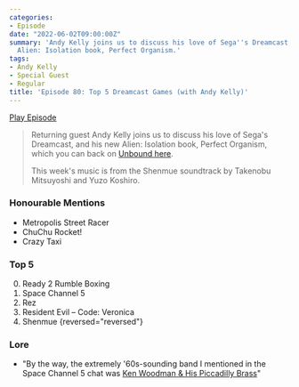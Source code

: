 ```yaml
---
categories:
- Episode
date: "2022-06-02T09:00:00Z"
summary: 'Andy Kelly joins us to discuss his love of Sega''s Dreamcast, and his new
  Alien: Isolation book, Perfect Organism.'
tags:
- Andy Kelly
- Special Guest
- Regular
title: 'Episode 80: Top 5 Dreamcast Games (with Andy Kelly)'
---
```


[Play Episode](https://www.patreon.com/posts/episode-80-top-5-67234320)
> Returning guest Andy Kelly joins us to discuss his love of Sega's Dreamcast, and his new Alien: Isolation book, Perfect Organism, which you can back on [Unbound here](https://unbound.com/books/perfect-organism).
> 
> This week's music is from the Shenmue soundtrack by Takenobu Mitsuyoshi and Yuzo Koshiro.

### Honourable Mentions

- Metropolis Street Racer
- ChuChu Rocket!
- Crazy Taxi

### Top 5

0. Ready 2 Rumble Boxing
0. Space Channel 5
0. Rez
0. Resident Evil – Code: Veronica
0. Shenmue
{reversed="reversed"}

### Lore

- "By the way, the extremely '60s-sounding band I mentioned in the Space Channel 5 chat was [Ken Woodman & His Piccadilly Brass](https://youtu.be/Cne5c1MsLQE)"

